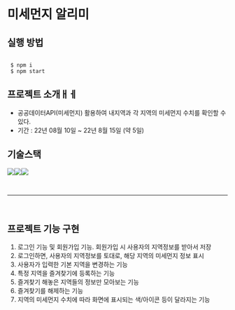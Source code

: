 #  미세먼지 알리미


## 실행 방법

```

 $ npm i
 $ npm start

```


## 프로젝트 소개ㅐㅔ

- 공공데이터API(미세먼지) 활용하여 내지역과 각 지역의 미세먼지 수치를 확인할 수 있다.
- 기간 : 22년 08월 10일 ~ 22년 8월 15일 (약 5일)

## 기술스택
<img src="https://img.shields.io/badge/React-61DAFB?style=flat-square&logo=React&logoColor=white"/><img src="https://img.shields.io/badge/Redux-764ABC?style=flat-square&logo=Redux&logoColor=white"/><img src="https://img.shields.io/badge/emotion-ff69b4"/>
 
</details>

<br>

---

<br>

## 프로젝트 기능 구현

1. 로그인 기능 및 회원가입 기능. 회원가입 시 사용자의 지역정보를 받아서 저장
2. 로그인하면, 사용자의 지역정보를 토대로, 해당 지역의 미세먼지 정보 표시
3. 사용자가 입력한 기본 지역을 변경하는 기능
4. 특정 지역을 즐겨찾기에 등록하는 기능
5. 즐겨찾기 해놓은 지역들의 정보만 모아보는 기능
6. 즐겨찾기를 해제하는 기능
7. 지역의 미세먼지 수치에 따라 화면에 표시되는 색/아이콘 등이 달라지는 기능

